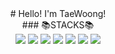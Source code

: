 <div align="center">
  # Hello! I'm TaeWoong!
</div>
<div align="center">
  ### 📚STACKS📚
</div>
<div align="center">
  <img src="https://img.shields.io/badge/IntelliJ IDEA-FF0000?style=for-the-badge&logoo=IntelliJ IDEA&logoColor=white"/>
  <img src="https://img.shields.io/badge/Java-007396?style=for-the-badge&logoo=java&logoColor=white"/>
  <img src="https://img.shields.io/badge/Spring Boot-6DB33F?style=for-the-badge&logo=Spring Boot&logoColor=white">
  <img src="https://img.shields.io/badge/MySQL-4479A1?style=for-the-badge&logo=MySQL&logoColor=white">
  <img src="https://img.shields.io/badge/Amazon AWS-232F3E?style=for-the-badge&logo=Amazon AWS&logoColor=white">
  <img src="https://img.shields.io/badge/JWT-000000?style=for-the-badge&logo=JWT&logoColor=white">
  <img src="https://img.shields.io/badge/GitHub-181717?style=for-the-badge&logo=GitHub&logoColor=white">
</div>
